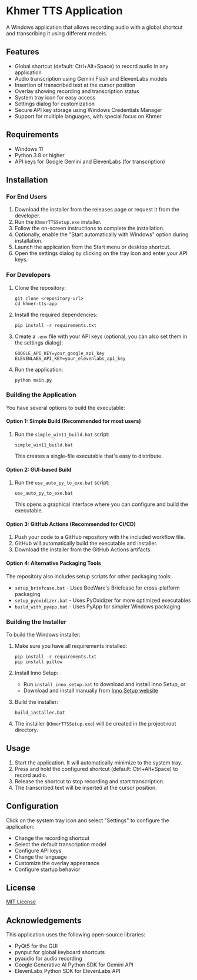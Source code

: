 # Khmer TTS Application

A Windows application that allows recording audio with a global shortcut and transcribing it using different models.

## Features

- Global shortcut (default: Ctrl+Alt+Space) to record audio in any application
- Audio transcription using Gemini Flash and ElevenLabs models
- Insertion of transcribed text at the cursor position
- Overlay showing recording and transcription status
- System tray icon for easy access
- Settings dialog for customization
- Secure API key storage using Windows Credentials Manager
- Support for multiple languages, with special focus on Khmer

## Requirements

- Windows 11
- Python 3.8 or higher
- API keys for Google Gemini and ElevenLabs (for transcription)

## Installation

### For End Users

1. Download the installer from the releases page or request it from the developer.
2. Run the `KhmerTTSSetup.exe` installer.
3. Follow the on-screen instructions to complete the installation.
4. Optionally, enable the "Start automatically with Windows" option during installation.
5. Launch the application from the Start menu or desktop shortcut.
6. Open the settings dialog by clicking on the tray icon and enter your API keys.

### For Developers

1. Clone the repository:
   ```
   git clone <repository-url>
   cd khmer-tts-app
   ```

2. Install the required dependencies:
   ```
   pip install -r requirements.txt
   ```

3. Create a `.env` file with your API keys (optional, you can also set them in the settings dialog):
   ```
   GOOGLE_API_KEY=your_google_api_key
   ELEVENLABS_API_KEY=your_elevenlabs_api_key
   ```

4. Run the application:
   ```
   python main.py
   ```

### Building the Application

You have several options to build the executable:

#### Option 1: Simple Build (Recommended for most users)
1. Run the `simple_win11_build.bat` script:
   ```
   simple_win11_build.bat
   ```
   This creates a single-file executable that's easy to distribute.

#### Option 2: GUI-based Build
1. Run the `use_auto_py_to_exe.bat` script:
   ```
   use_auto_py_to_exe.bat
   ```
   This opens a graphical interface where you can configure and build the executable.

#### Option 3: GitHub Actions (Recommended for CI/CD)
1. Push your code to a GitHub repository with the included workflow file.
2. GitHub will automatically build the executable and installer.
3. Download the installer from the GitHub Actions artifacts.

#### Option 4: Alternative Packaging Tools
The repository also includes setup scripts for other packaging tools:
- `setup_briefcase.bat` - Uses BeeWare's Briefcase for cross-platform packaging
- `setup_pyoxidizer.bat` - Uses PyOxidizer for more optimized executables
- `build_with_pyapp.bat` - Uses PyApp for simpler Windows packaging

### Building the Installer

To build the Windows installer:

1. Make sure you have all requirements installed:
   ```
   pip install -r requirements.txt
   pip install pillow
   ```

2. Install Inno Setup:
   - Run `install_inno_setup.bat` to download and install Inno Setup, or
   - Download and install manually from [Inno Setup website](https://jrsoftware.org/isdl.php)

3. Build the installer:
   ```
   build_installer.bat
   ```

4. The installer (`KhmerTTSSetup.exe`) will be created in the project root directory.

## Usage

1. Start the application. It will automatically minimize to the system tray.
2. Press and hold the configured shortcut (default: Ctrl+Alt+Space) to record audio.
3. Release the shortcut to stop recording and start transcription.
4. The transcribed text will be inserted at the cursor position.

## Configuration

Click on the system tray icon and select "Settings" to configure the application:

- Change the recording shortcut
- Select the default transcription model
- Configure API keys
- Change the language
- Customize the overlay appearance
- Configure startup behavior

## License

[MIT License](LICENSE)

## Acknowledgements

This application uses the following open-source libraries:
- PyQt5 for the GUI
- pynput for global keyboard shortcuts
- pyaudio for audio recording
- Google Generative AI Python SDK for Gemini API
- ElevenLabs Python SDK for ElevenLabs API
